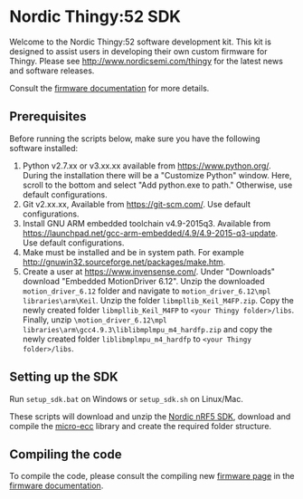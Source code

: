 # Nordic Thingy:52 SDK

Welcome to the Nordic Thingy:52 software development kit.
This kit is designed to assist users in developing their own custom firmware for Thingy.
Please see http://www.nordicsemi.com/thingy for the latest news and software releases.

Consult the [firmware documentation](https://nordicsemiconductor.github.io/Nordic-Thingy52-FW/documentation/index.html) for more details.

## Prerequisites

Before running the scripts below, make sure you have the following software installed:
1. Python v2.7.xx or v3.xx.xx available from https://www.python.org/. During the installation  there will be a "Customize Python" window. Here, scroll to the bottom and select "Add python.exe to path." Otherwise, use default configurations.
2. Git v2.xx.xx, Available from https://git-scm.com/. Use default configurations.
3. Install GNU ARM embedded toolchain v4.9-2015q3. Available from https://launchpad.net/gcc-arm-embedded/4.9/4.9-2015-q3-update. Use default configurations.
4. Make must be installed and be in system path. For example http://gnuwin32.sourceforge.net/packages/make.htm.
5. Create a user at https://www.invensense.com/. Under "Downloads" download "Embedded MotionDriver 6.12". Unzip the downloaded `motion_driver_6.12` folder and navigate to `motion_driver_6.12\mpl libraries\arm\Keil`.
Unzip the folder `libmpllib_Keil_M4FP.zip`. Copy the newly created folder `libmpllib_Keil_M4FP` to `<your Thingy folder>/libs`. Finally, unzip `\motion_driver_6.12\mpl libraries\arm\gcc4.9.3\liblibmplmpu_m4_hardfp.zip` and copy the newly created folder `liblibmplmpu_m4_hardfp` to `<your Thingy folder>/libs`.

## Setting up the SDK
Run `setup_sdk.bat` on Windows or `setup_sdk.sh` on Linux/Mac.

These scripts will download and unzip the [Nordic nRF5 SDK](http://developer.nordicsemi.com/nRF5_SDK/), download and compile the [micro-ecc](https://github.com/kmackay/micro-ecc/archive/master.zip) library and create the required folder structure.

## Compiling the code
To compile the code, please consult the compiling new [firmware page](https://nordicsemiconductor.github.io/Nordic-Thingy52-FW/documentation/firmware_compile.html) in the [firmware documentation](https://nordicsemiconductor.github.io/Nordic-Thingy52-FW/documentation/index.html).
